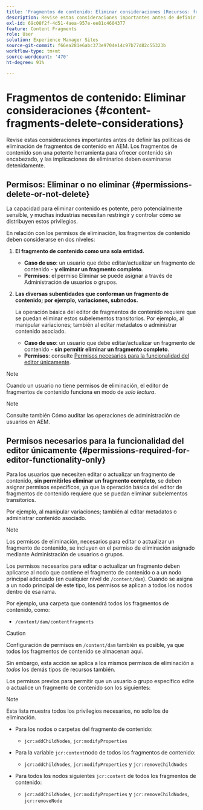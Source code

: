 ```yaml
---
title: 'Fragmentos de contenido: Eliminar consideraciones (Recursos: fragmentos de contenido)'
description: Revise estas consideraciones importantes antes de definir las políticas de eliminación de fragmentos de contenido en AEM. Los fragmentos de contenido son una potente herramienta para ofrecer contenido sin encabezado, y las implicaciones de eliminarlos deben examinarse detenidamente.
exl-id: 69c08f2f-4d51-4aea-957e-ee81c4604377
feature: Content Fragments
role: User
solution: Experience Manager Sites
source-git-commit: f66ea281e6abc373e9704e14c97b77d82c55323b
workflow-type: tm+mt
source-wordcount: '470'
ht-degree: 91%

---
```


# Fragmentos de contenido: Eliminar consideraciones {#content-fragments-delete-considerations}

Revise estas consideraciones importantes antes de definir las políticas de eliminación de fragmentos de contenido en AEM. Los fragmentos de contenido son una potente herramienta para ofrecer contenido sin encabezado, y las implicaciones de eliminarlos deben examinarse detenidamente.

## Permisos: Eliminar o no eliminar {#permissions-delete-or-not-delete}

La capacidad para eliminar contenido es potente, pero potencialmente sensible, y muchas industrias necesitan restringir y controlar cómo se distribuyen estos privilegios.

En relación con los permisos de eliminación, los fragmentos de contenido deben considerarse en dos niveles:

1. **El fragmento de contenido como una sola entidad.**

   * **Caso de uso**: un usuario que debe editar/actualizar un fragmento de contenido - **y eliminar un fragmento completo**.
   * **Permisos**: el permiso Eliminar se puede asignar a través de Administración de usuarios o grupos. <!-- The [Delete](/help/sites-administering/security.md#actions) permission can be [assigned through User and/or Group Management](/help/sites-administering/security.md#managing-permissions). -->

2. **Las diversas subentidades que conforman un fragmento de contenido; por ejemplo, variaciones, subnodos.**

   La operación básica del editor de fragmentos de contenido requiere que se puedan eliminar estos subelementos transitorios. Por ejemplo, al manipular variaciones; también al editar metadatos o administrar contenido asociado.

   * **Caso de uso**: un usuario que debe editar/actualizar un fragmento de contenido - **sin permitir eliminar un fragmento completo**.
   * **Permisos**: consulte [Permisos necesarios para la funcionalidad del editor únicamente](#permissions-required-for-editor-functionality-only).

>[!NOTE]
>
>Cuando un usuario no tiene permisos de eliminación, el editor de fragmentos de contenido funciona en modo de *solo lectura*.<!-- When a user does not have any [Delete](/help/sites-administering/security.md#actions) permissions, the Content Fragment editor operates in *read-only* mode. -->

>[!NOTE]
>
>Consulte también Cómo auditar las operaciones de administración de usuarios en AEM. <!-- See also [How to Audit User Management Operations in AEM](/help/sites-administering/audit-user-management-operations.md). -->

## Permisos necesarios para la funcionalidad del editor únicamente {#permissions-required-for-editor-functionality-only}

Para los usuarios que necesiten editar o actualizar un fragmento de contenido, **sin permitirles eliminar un fragmento completo**, se deben asignar permisos específicos, ya que la operación básica del editor de fragmentos de contenido requiere que se puedan eliminar subelementos transitorios.

Por ejemplo, al manipular variaciones; también al editar metadatos o administrar contenido asociado.

>[!NOTE]
>
>Los permisos de eliminación, necesarios para editar o actualizar un fragmento de contenido, se incluyen en el permiso de eliminación asignado mediante Administración de usuarios o grupos. <!-- The delete permissions, required to edit/update a Content Fragment, are included in the Delete permission [assigned through User and/or Group Management](/help/sites-administering/security.md#managing-permissions). -->

Los permisos necesarios para editar o actualizar un fragmento deben aplicarse al nodo que contiene el fragmento de contenido o a un nodo principal adecuado (en cualquier nivel de `/content/dam`). Cuando se asigna a un nodo principal de este tipo, los permisos se aplican a todos los nodos dentro de esa rama.

Por ejemplo, una carpeta que contendrá todos los fragmentos de contenido, como:

* `/content/dam/contentfragments`

>[!CAUTION]
>
>Configuración de permisos en `/content/dam` también es posible, ya que todos los fragmentos de contenido se almacenan aquí.
>
>Sin embargo, esta acción se aplica a los mismos permisos de eliminación a *todos* los demás tipos de recursos también.

Los permisos previos para permitir que un usuario o grupo específico edite o actualice un fragmento de contenido son los siguientes:

>[!NOTE]
>
>Esta lista muestra todos los privilegios necesarios, no solo los de eliminación.

* Para los nodos o carpetas del fragmento de contenido:

   * `jcr:addChildNodes`, `jcr:modifyProperties`

* Para la variable `jcr:content`nodo de todos los fragmentos de contenido:

   * `jcr:addChildNodes`, `jcr:modifyProperties` y `jcr:removeChildNodes`

* Para todos los nodos siguientes `jcr:content` de todos los fragmentos de contenido:

   * `jcr:addChildNodes`, `jcr:modifyProperties` y `jcr:removeChildNodes`, `jcr:removeNode`

<!-- There is no CRXDE Lite -->

<!--
These `remove` privileges must be [administered using Access Control Lists, within CRXDE Lite](/help/sites-administering/user-group-ac-admin.md#access-right-management). 

The `add` and `modify` privileges can also be administered in CRXDE Lite, or using the User Management console.

For example, the definition of the `remove` privileges for a group `content-authors-no-delete`:

![Remove privileges](assets/cf-delete-03.png)
-->
